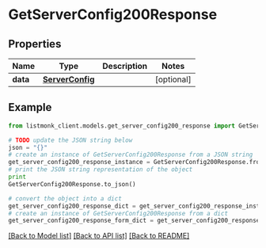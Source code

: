 # GetServerConfig200Response


## Properties
Name | Type | Description | Notes
------------ | ------------- | ------------- | -------------
**data** | [**ServerConfig**](ServerConfig.md) |  | [optional] 

## Example

```python
from listmonk_client.models.get_server_config200_response import GetServerConfig200Response

# TODO update the JSON string below
json = "{}"
# create an instance of GetServerConfig200Response from a JSON string
get_server_config200_response_instance = GetServerConfig200Response.from_json(json)
# print the JSON string representation of the object
print
GetServerConfig200Response.to_json()

# convert the object into a dict
get_server_config200_response_dict = get_server_config200_response_instance.to_dict()
# create an instance of GetServerConfig200Response from a dict
get_server_config200_response_form_dict = get_server_config200_response.from_dict(get_server_config200_response_dict)
```
[[Back to Model list]](../README.md#documentation-for-models) [[Back to API list]](../README.md#documentation-for-api-endpoints) [[Back to README]](../README.md)


